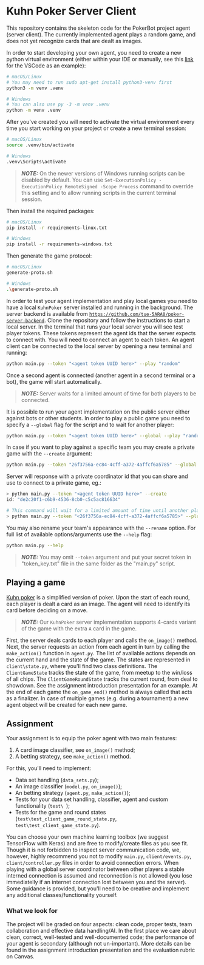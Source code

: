 # Kuhn Poker Server Client

This repository contains the skeleton code for the PokerBot project agent (server client). The currently implemented agent plays a random game,
and does not yet recognize cards that are dealt as images.

In order to start developing your own agent, you need to create a new python virtual environment (either within your IDE or manually, see this [link](https://code.visualstudio.com/docs/python/environments#_create-a-virtual-environment) for the VSCode as an example):

```bash
# macOS/Linux
# You may need to run sudo apt-get install python3-venv first
python3 -m venv .venv

# Windows
# You can also use py -3 -m venv .venv
python -m venv .venv
```

After you've created you will need to activate the virtual environment every time you start working on your project or create a new terminal session:

```bash
# macOS/Linux
source .venv/bin/activate

# Windows
.venv\Scripts\activate
```

> **_NOTE:_** On the newer versions of Windows running scripts can be disabled by default. You can use `Set-ExecutionPolicy -ExecutionPolicy RemoteSigned -Scope Process` command to override this setting and to allow running scripts in the current terminal session.

Then install the required packages:

```bash
# macOS/Linux
pip install -r requirements-linux.txt

# Windows
pip install -r requirements-windows.txt
```

Then generate the game protocol: 

```bash
# macOS/Linux
generate-proto.sh

# Windows
.\generate-proto.sh
```

In order to test your agent implementation and play local games you need to have a local `KuhnPoker` server installed and running in the background. The server backend is available from
[`https://github.com/tue-5ARA0/poker-server-backend`](https://github.com/tue-5ARA0/poker-server-backend). Clone the repository and follow the instructions to start a local server.
In the terminal that runs your local server you will see test player tokens. These tokens represent the agent ids that the server
expects to connect with. You will need to connect an agent to each token. An agent client can be connected to the local server
by opening a new terminal and running:

```bash
python main.py --token "<agent token UUID here>" --play "random"
```

Once a second agent is connected (another agent in a second terminal or a bot), the game will start automatically.

> **_NOTE:_** Server waits for a limited amount of time for both players to be connected.

It is possible to run your agent implementation on the public server either against bots or other students. In order to play a public game you need to specify a `--global` flag for the script and to wait for another player:

```bash
python main.py --token "<agent token UUID here>" --global --play "random"
```

In case if you want to play against a specific team you may create a private game with the `--create` argument:

```bash
python main.py --token "26f3756a-ec84-4cff-a372-4affcf6a5785" --global --create
```

Server will response with a private coordinator id that you can share and use to connect to a private game, eg.:

```bash
> python main.py --token "<agent token UUID here>" --create
id: "de2c20f1-c6b9-4536-8cb0-c5c5ac816634"

# This command will wait for a limited amount of time until another player is connected
> python main.py --token "<26f3756a-ec84-4cff-a372-4affcf6a5785>" --play "a25ed6e6-e836-4ff8-a8b0-3a942bd412a2"
```

You may also rename your team's appearance with the `--rename` option. For full list of available options/arguments use the `--help` flag:

```bash
python main.py --help
```

> **_NOTE:_** You may omit `--token` argument and put your secret token in "token_key.txt" file in the same 
> folder as the "main.py" script. 

## Playing a game

[Kuhn poker](https://en.wikipedia.org/wiki/Kuhn_poker) is a simplified version of poker. Upon the start of each round, 
each player is dealt a card as an image. The agent will need to identify its card before deciding on a move. 

> **_NOTE:_**  Our `KuhnPoker` server implementation supports 4-cards variant of the game with the extra `A` card in the game.

First, the server deals cards to each player and calls the `on_image()` method. Next, the server requests an action from each agent in turn by calling the `make_action()` function in `agent.py`. The list of available actions depends
on the current hand and the state of the game. The states are represented in `client\state.py`, where you'll find two class definitions.
The `ClientGameState` tracks the state of the game, from meetup to the win/loss of all chips. The `ClientGameRoundState` tracks
the current round, from deal to showdown. See the assignment introduction presentation for an example. At the end of each game the `on_game_end()` method is always called that acts as a finalizer. In case of multiple games (e.g. during a tournament) a new agent object will be created for each new game.

## Assignment

Your assignment is to equip the poker agent with two main features:

1. A card image classifier, see `on_image()` method;
2. A betting strategy, see `make_action()` method.

For this, you'll need to implement:

- Data set handling (`data_sets.py`);
- An image classifier (`model.py`, `on_image()`);
- An betting strategy (`agent.py`, `make_action()`);
- Tests for your data set handling, classifier, agent and custom functionality (`test\ `);
- Tests for the game and round states (`test\test_client_game_round_state.py`, `test\test_client_game_state.py`).

You can choose your own machine learning toolbox (we suggest TensorFlow with Keras) and are free to modify/create 
files as you see fit. Though it is not forbidden to inspect server communication code, we, however, highly recommend you not to modify `main.py`, `client/events.py`, `client/controller.py` files in order to avoid connection errors. When playing with a global server coordinator between other players a stable interned connection is assumed and reconnection is not allowed (you lose immediatelly if an internet connection lost between you and the server). Some guidance is provided, but you'll need to be creative and implement any additional 
classes/functionality yourself.

### What we look for

The project will be graded on four aspects: clean code, proper tests, team collaboration and effective data handling/AI. 
In the first place we care about clean, correct, well-tested and well-documented code; the performance of your agent is
secondary (although not un-important). More details can be found in the assignment introduction presentation and the
evaluation rubric on Canvas.